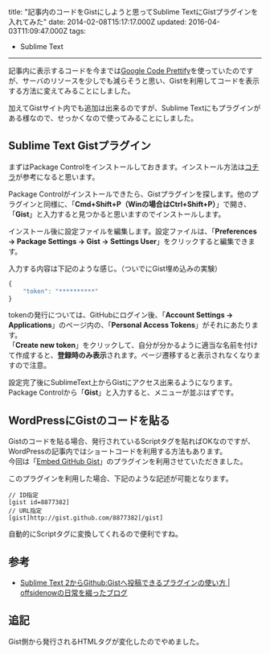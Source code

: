 title: "記事内のコードをGistにしようと思ってSublime TextにGistプラグインを入れてみた"
date: 2014-02-08T15:17:17.000Z
updated: 2016-04-03T11:09:47.000Z
tags: 
  - Sublime Text
---

記事内に表示するコードを今までは[Google Code Prettify](https://code.google.com/p/google-code-prettify/)を使っていたのですが、サーバのリソースを少しでも減らそうと思い、Gistを利用してコードを表示する方法に変えてみることにしました。

加えてGistサイト内でも追加は出来るのですが、Sublime Textにもプラグインがある様なので、せっかくなので使ってみることにしました。


## Sublime Text Gistプラグイン

まずはPackage Controlをインストールしておきます。インストール方法は[コチラ](https://sublime.wbond.net/installation)が参考になると思います。

Package Controlがインストールできたら、Gistプラグインを探します。他のプラグインと同様に、「**Cmd+Shift+P（Winの場合はCtrl+Shift+P）**」で開き、「**Gist**」と入力すると見つかると思いますのでインストールします。

インストール後に設定ファイルを編集します。設定ファイルは、「**Preferences -> Package Settings -> Gist -> Settings User**」をクリックすると編集できます。

入力する内容は下記のような感じ。（ついでにGist埋め込みの実験）

```javascript
{
    "token": "**********"
}
```

tokenの発行については、GitHubにログイン後、「**Account Settings -> Applications**」のページ内の、「**Personal Access Tokens**」がそれにあたります。  
 「**Create new token**」をクリックして、自分が分かるように適当な名前を付けて作成すると、**登録時のみ表示**されます。ページ遷移すると表示されなくなりますので注意。

設定完了後にSublimeText上からGistにアクセス出来るようになります。Package Controlから「**Gist**」と入力すると、メニューが並ぶはずです。


## WordPressにGistのコードを貼る

Gistのコードを貼る場合、発行されているScriptタグを貼ればOKなのですが、WordPressの記事内ではショートコードを利用する方法もあります。  
 今回は「[Embed GitHub Gist](http://wordpress.org/plugins/embed-github-gist/)」のプラグインを利用させていただきました。

このプラグインを利用した場合、下記のような記述が可能となります。

```shell
// ID指定
[gist id=8877382]
// URL指定
[gist]http://gist.github.com/8877382[/gist]
```

自動的にScriptタグに変換してくれるので便利ですね。


## 参考

- [Sublime Text 2からGithub:Gistへ投稿できるプラグインの使い方 | offsidenowの日常を綴ったブログ](http://offsidenow.phpapps.jp/archives/898)

## 追記

Gist側から発行されるHTMLタグが変化したのでやめました。